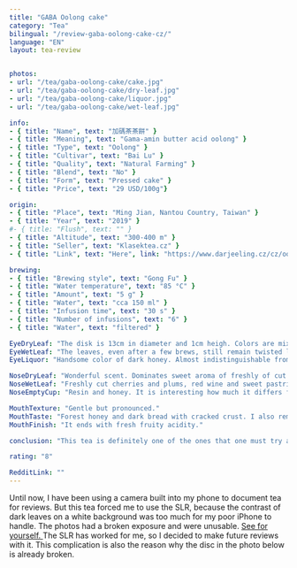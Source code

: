 ```yaml
---
title: "GABA Oolong cake"
category: "Tea"
bilingual: "/review-gaba-oolong-cake-cz/"
language: "EN"
layout: tea-review


photos:
- url: "/tea/gaba-oolong-cake/cake.jpg"
- url: "/tea/gaba-oolong-cake/dry-leaf.jpg"
- url: "/tea/gaba-oolong-cake/liquor.jpg"
- url: "/tea/gaba-oolong-cake/wet-leaf.jpg"

info:
- { title: "Name", text: "加碼茶茶餅" }
- { title: "Meaning", text: "Gama-amin butter acid oolong" }
- { title: "Type", text: "Oolong" }
- { title: "Cultivar", text: "Bai Lu" }
- { title: "Quality", text: "Natural Farming" }
- { title: "Blend", text: "No" }
- { title: "Form", text: "Pressed cake" }
- { title: "Price", text: "29 USD/100g"}

origin:
- { title: "Place", text: "Ming Jian, Nantou Country, Taiwan" }
- { title: "Year", text: "2019" }
#- { title: "Flush", text: "" }
- { title: "Altitude", text: "300-400 m" }
- { title: "Seller", text: "Klasektea.cz" }
- { title: "Link", text: "Here", link: "https://www.darjeeling.cz/cz/oolong/gaba-oolong-tea-cake-1840" }

brewing:
- { title: "Brewing style", text: "Gong Fu" }
- { title: "Water temperature", text: "85 °C" }
- { title: "Amount", text: "5 g" }
- { title: "Water", text: "cca 150 ml" }
- { title: "Infusion time", text: "30 s" }
- { title: "Number of infusions", text: "6" }
- { title: "Water", text: "filtered" }

EyeDryLeaf: "The disk is 13cm in diameter and 1cm heigh. Colors are mixing to each other like painting by Vincent van Gogha. There is alot alot of shades of brown. The darkest shades are reminding me of the typical color on old faded paintings in church and the lightest color of salty caramel."
EyeWetLeaf: "The leaves, even after a few brews, still remain twisted like a crepe. The teapot looks full of damp raven feathers."
EyeLiquor: "Handsome color of dark honey. Almost indistinguishable from Caribbean rums."

NoseDryLeaf: "Wonderful scent. Dominates sweet aroma of freshly of cut stone fruit. You can also smell a welder with oranges from the Christmas market on the Old Town Square."
NoseWetLeaf: "Freshly cut cherries and plums, red wine and sweet pastries."
NoseEmptyCup: "Resin and honey. It is interesting how much it differs from the aroma of the leaves."

MouthTexture: "Gentle but pronounced."
MouthTaste: "Forest honey and dark bread with cracked crust. I also remembered the nuts in the candy that my parents had bought me as a child on the fair."
MouthFinish: "It ends with fresh fruity acidity."

conclusion: "This tea is definitely one of the ones that one must try at least once in a lifetime. Not only because of its uniqueness, but also because of its simple preparation. It is one of the few teas that does not become bitter at all, even when brewed for a long time. I highly recommend it to people who do not yet have much experience with making tea."

rating: "8"

RedditLink: ""
---
```


Until now, I have been using a camera built into my phone to document tea for reviews. But this tea forced me to use the SLR, because the contrast of dark leaves on a white background was too much for my poor iPhone to handle. The photos had a broken exposure and were unusable. <a href="/tea/gaba-oolong-cake/cake-unused.jpg"> See for yourself. </a> The SLR has worked for me, so I decided to make future reviews with it. This complication is also the reason why the disc in the photo below is already broken.
